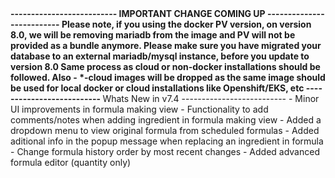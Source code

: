 <strong>
--------------------------
IMPORTANT CHANGE COMING UP
--------------------------
Please note, if you using the docker PV version, on version 8.0, 
we will be removing mariadb from the image and PV will not be provided as a bundle anymore.
Please make sure you have migrated your database to an external mariadb/mysql instance,
before you update to version 8.0
Same process as cloud or non-docker installations should be followed.
Also - *-cloud images will be dropped as the same image should be used for local docker or
cloud installations like Openshift/EKS, etc
--------------------------
</strong>
Whats New in v7.4
--------------------------
- Minor UI improvements in formula making view
- Functionality to add comments/notes when adding ingredient in formula making view
- Added a dropdown menu to view original formula from scheduled formulas
- Added aditional info in the popup message when replacing an ingredient in formula
- Change formula history order by most recent changes
- Added advanced formula editor (quantity only)
